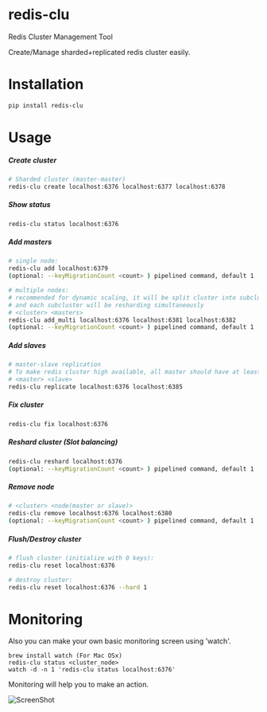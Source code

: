 # redis-clu
Redis Cluster Management Tool

Create/Manage sharded+replicated redis cluster easily.

# Installation

```bash
pip install redis-clu
```

# Usage

##### Create cluster

```bash
# Sharded cluster (master-master)
redis-clu create localhost:6376 localhost:6377 localhost:6378
```


##### Show status

```bash
redis-clu status localhost:6376
```


##### Add masters

```bash
# single node:
redis-clu add localhost:6379
(optional: --keyMigrationCount <count> ) pipelined command, default 1

# multiple nodes:
# recommended for dynamic scaling, it will be split cluster into subclusters
# and each subcluster will be resharding simultaneously
# <cluster> <masters>
redis-clu add_multi localhost:6376 localhost:6381 localhost:6382 
(optional: --keyMigrationCount <count> ) pipelined command, default 1
```


##### Add slaves

```bash
# master-slave replication
# To make redis cluster high available, all master should have at least one slave.
# <master> <slave>
redis-clu replicate localhost:6376 localhost:6385
```


##### Fix cluster

```bash
redis-clu fix localhost:6376
```


##### Reshard cluster (Slot balancing)

```bash
redis-clu reshard localhost:6376
(optional: --keyMigrationCount <count> ) pipelined command, default 1
```


##### Remove node

```bash
# <cluster> <node(master or slave)>
redis-clu remove localhost:6376 localhost:6380
(optional: --keyMigrationCount <count> ) pipelined command, default 1
```


##### Flush/Destroy cluster

```bash
# flush cluster (initialize with 0 keys):
redis-clu reset localhost:6376

# destroy cluster:
redis-clu reset localhost:6376 --hard 1
```


# Monitoring

Also you can make your own basic monitoring screen using 'watch'.

    brew install watch (For Mac OSx)
    redis-clu status <cluster_node>
    watch -d -n 1 'redis-clu status localhost:6376'

Monitoring will help you to make an action.

![ScreenShot](https://raw.github.com/baranbartu/redis-clu/master/screenshot.png)


